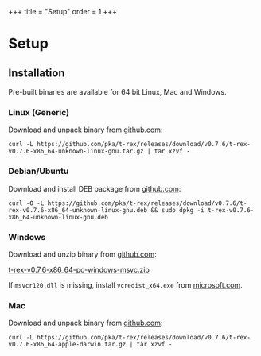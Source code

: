 +++
title = "Setup"
order = 1
+++

Setup
=====

Installation
------------

Pre-built binaries are available for 64 bit Linux, Mac and Windows.

<div class="vtab">

### Linux (Generic)

Download and unpack binary from [github.com](https://github.com/pka/t-rex/releases/latest):

`curl -L https://github.com/pka/t-rex/releases/download/v0.7.6/t-rex-v0.7.6-x86_64-unknown-linux-gnu.tar.gz | tar xzvf -`

</div><div class="vtab">

### Debian/Ubuntu

Download and install DEB package from [github.com](https://github.com/pka/t-rex/releases/latest):

`curl -O -L https://github.com/pka/t-rex/releases/download/v0.7.6/t-rex-v0.7.6-x86_64-unknown-linux-gnu.deb && sudo dpkg -i t-rex-v0.7.6-x86_64-unknown-linux-gnu.deb`

</div><div class="vtab">

### Windows

Download and unzip binary from [github.com](https://github.com/pka/t-rex/releases/latest):

[t-rex-v0.7.6-x86_64-pc-windows-msvc.zip](https://github.com/pka/t-rex/releases/download/v0.7.6/t-rex-v0.7.6-x86_64-pc-windows-msvc.zip)

If `msvcr120.dll` is missing, install `vcredist_x64.exe` from [microsoft.com](https://www.microsoft.com/download/details.aspx?id=40784).

</div><div class="vtab">

### Mac

Download and unpack binary from [github.com](https://github.com/pka/t-rex/releases/latest):

`curl -L https://github.com/pka/t-rex/releases/download/v0.7.6/t-rex-v0.7.6-x86_64-apple-darwin.tar.gz | tar xzvf -`

</div>
